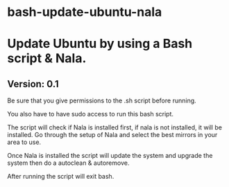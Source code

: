 # bash-update-ubuntu-nala
<h1>Update Ubuntu by using a Bash script & Nala.</h1>
<h2>Version: 0.1</h2>
<p>Be sure that you give permissions to the .sh script before running.</p>
<p>You also have to have sudo access to run this bash script.</p>
<p>The script will check if Nala is installed first, if nala is not installed, it will be installed. Go through the setup of Nala and select the best mirrors in your area to use.</p>
<p>Once Nala is installed the script will update the system and upgrade the system then do a autoclean & autoremove.</p>
<p>After running the script will exit bash.</p>

